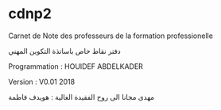 # cdnp2
Carnet de Note des professeurs de la formation professionelle 

دفتر نقاط خاص باساتذة التكوين المهني 

Programmation : HOUIDEF ABDELKADER

Version : V0.01 2018

مهدى مجانا الى روح الفقيدة الغالية : هويدف فاطمة 
